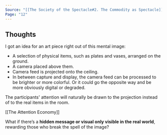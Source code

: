 ```yaml
---
Source: "[[The Society of the Spectacle#2. The Commodity as Spectacle]]"
Page: "12"
---
```

## Thoughts
I got an idea for an art piece right out of this mental image:
- A selection of physical items, such as plates and vases, arranged on the ground.
- A camera placed above them.
- Camera feed is projected onto the ceiling.
- In between capture and display, the camera feed can be processed to be brighter or more colorful. Or it could go the opposite way and be more obviously digital or degraded.

The participants' attention will naturally be drawn to the projection instead of to the real items in the room.

[[The Attention Economy]] 

What if there’s a **hidden message or visual only visible in the real world**, rewarding those who break the spell of the image?